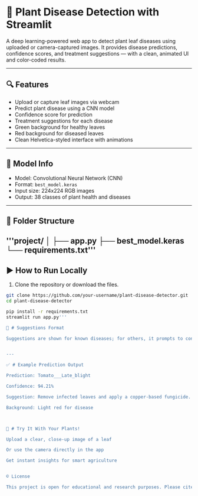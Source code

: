# 🌿 Plant Disease Detection with Streamlit

A deep learning-powered web app to detect plant leaf diseases using uploaded or camera-captured images. It provides disease predictions, confidence scores, and treatment suggestions — with a clean, animated UI and color-coded results.

---

## 🔍 Features

- Upload or capture leaf images via webcam
- Predict plant disease using a CNN model
- Confidence score for prediction
- Treatment suggestions for each disease
- Green background for healthy leaves
- Red background for diseased leaves
- Clean Helvetica-styled interface with animations

---

## 🧠 Model Info

- Model: Convolutional Neural Network (CNN)
- Format: `best_model.keras`
- Input size: 224x224 RGB images
- Output: 38 classes of plant health and diseases

---

## 📁 Folder Structure
'''project/
│
├── app.py
├── best_model.keras
└── requirements.txt'''
---

## ▶️ How to Run Locally

1. Clone the repository or download the files.

```bash
git clone https://github.com/your-username/plant-disease-detector.git
cd plant-disease-detector

pip install -r requirements.txt
streamlit run app.py'''

📝 # Suggestions Format

Suggestions are shown for known diseases; for others, it prompts to consult an expert. Healthy plants are celebrated with a green background and encouragement.


---

✅ # Example Prediction Output

Prediction: Tomato___Late_blight

Confidence: 94.21%

Suggestion: Remove infected leaves and apply a copper-based fungicide.

Background: Light red for disease



📸 # Try It With Your Plants!

Upload a clear, close-up image of a leaf

Or use the camera directly in the app

Get instant insights for smart agriculture


©️ License

This project is open for educational and research purposes. Please cite or credit the author when reused.
